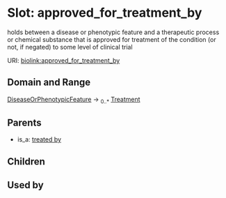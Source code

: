 
# Slot: approved_for_treatment_by


holds between a disease or phenotypic feature and a therapeutic process or chemical substance that is approved for treatment of the condition (or not, if negated) to some level of clinical trial

URI: [biolink:approved_for_treatment_by](https://w3id.org/biolink/vocab/approved_for_treatment_by)


## Domain and Range

[DiseaseOrPhenotypicFeature](DiseaseOrPhenotypicFeature.md) &#8594;  <sub>0..\*</sub> [Treatment](Treatment.md)

## Parents

 *  is_a: [treated by](treated_by.md)

## Children


## Used by

